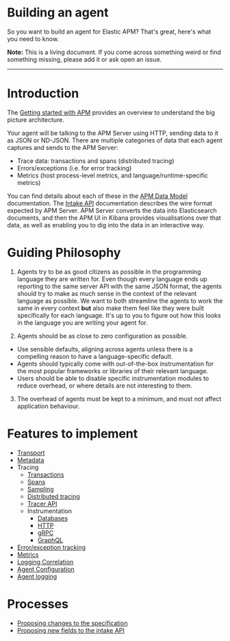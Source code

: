 # Building an agent

So you want to build an agent for Elastic APM? That's great, here's what you need to know.

**Note:** This is a living document.
If you come across something weird or find something missing, please add it or ask open an issue.

---

# Introduction

The [Getting started with APM](https://www.elastic.co/guide/en/apm/get-started/current/overview.html) provides an overview to understand the big picture architecture.

Your agent will be talking to the APM Server using HTTP, sending data to it as JSON or ND-JSON. There are multiple categories of data that each agent captures and sends to the APM Server:

  - Trace data: transactions and spans (distributed tracing)
  - Errors/exceptions (i.e. for error tracking)
  - Metrics (host process-level metrics, and language/runtime-specific metrics)

You can find details about each of these in the [APM Data Model](https://www.elastic.co/guide/en/apm/get-started/current/apm-data-model.html) documentation. The [Intake API](https://www.elastic.co/guide/en/apm/server/current/intake-api.html) documentation describes the wire format expected by APM Server. APM Server converts the data into Elasticsearch documents, and then the APM UI in Kibana provides visualisations over that data, as well as enabling you to dig into the data in an interactive way.

# Guiding Philosophy

1. Agents try to be as good citizens as possible in the programming language they are written for. Even though every language ends up reporting to the same server API with the same JSON format, the agents should try to make as much sense in the context of the relevant language as possible. We want to both streamline the agents to work the same in every context **but** also make them feel like they were built specifically for each language. It's up to you to figure out how this looks in the language you are writing your agent for.

2. Agents should be as close to zero configuration as possible.

  - Use sensible defaults, aligning across agents unless there is a compelling reason to have a language-specific default.
  - Agents should typically come with out-of-the-box instrumentation for the most popular frameworks or libraries of their relevant language.
  - Users should be able to disable specific instrumentation modules to reduce overhead, or where details are not interesting to them.

3. The overhead of agents must be kept to a minimum, and must not affect application behaviour.


# Features to implement

- [Transport](transport.md)
- [Metadata](metadata.md)
- Tracing
  - [Transactions](tracing-transactions.md)
  - [Spans](tracing-spans.md)
  - [Sampling](tracing-sampling.md)
  - [Distributed tracing](tracing-distributed-tracing.md)
  - [Tracer API](tracing-api.md)
  - Instrumentation
      - [Databases](tracing-instrumentation-db.md)
      - [HTTP](tracing-instrumentation-http.md)
      - [gRPC](tracing-instrumentation-grpc.md)
      - [GraphQL](tracing-instrumentation-graphql.md)
- [Error/exception tracking](error-tracking.md)
- [Metrics](metrics.md)
- [Logging Correlation](log-correlation.md)
- [Agent Configuration](configuration.md)
- [Agent logging](logging.md)

# Processes

- [Proposing changes to the specification](process-spec.md)
- [Proposing new fields to the intake API](process-new-fields.md)
